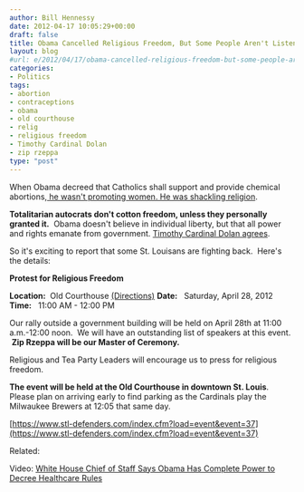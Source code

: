 ```yaml
---
author: Bill Hennessy
date: 2012-04-17 10:05:29+00:00
draft: false
title: Obama Cancelled Religious Freedom, But Some People Aren't Listening to Obama
layout: blog
#url: e/2012/04/17/obama-cancelled-religious-freedom-but-some-people-arent-listening-to-obama/
categories:
- Politics
tags:
- abortion
- contraceptions
- obama
- old courthouse
- relig
- religious freedom
- Timothy Cardinal Dolan
- zip rzeppa
type: "post"
---
```


When Obama decreed that Catholics shall support and provide chemical abortions,[ he wasn't promoting women. He was shackling religion](https://hennessysview.com/2012-election/how-you-can-save-religious-freedom-in-america/).

**Totalitarian autocrats don't cotton freedom, unless they personally granted it.**  Obama doesn't believe in individual liberty, but that all power and rights emanate from government. [Timothy Cardinal Dolan agrees](https://www.thegatewaypundit.com/2012/03/cardinal-dolan-blasts-obamas-contraception-plan-as-freedom-of-religion-battle-video/).

So it's exciting to report that some St. Louisans are fighting back.  Here's the details:

**Protest for Religious Freedom**

**Location:**  Old Courthouse [(Directions)](https://www.stl-defenders.com/index.cfm?load=eventlocation&location=12&page=1&category=1)
**Date:**   Saturday, April 28, 2012
**Time:**   11:00 AM - 12:00 PM

Our rally outside a government building will be held on April 28th at 11:00 a.m.-12:00 noon.  We will have an outstanding list of speakers at this event.  **Zip Rzeppa will be our Master of Ceremony.**

Religious and Tea Party Leaders will encourage us to press for religious freedom.

**The event will be held at the Old Courthouse in downtown St. Louis**.  Please plan on arriving early to find parking as the Cardinals play the Milwaukee Brewers at 12:05 that same day.

[https://www.stl-defenders.com/index.cfm?load=event&event=37](https://www.stl-defenders.com/index.cfm?load=event&event=37)

Related:

Video: [White House Chief of Staff Says Obama Has Complete Power to Decree Healthcare Rules](https://hennessysview.com/2012/04/16/video-white-house-chief-of-staff-says-obama-has-complete-power-to-decree-healthcare-rules/)
